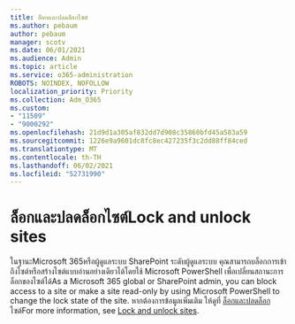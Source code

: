 ```yaml
---
title: ล็อกและปลดล็อกไซต์
ms.author: pebaum
author: pebaum
manager: scotv
ms.date: 06/01/2021
ms.audience: Admin
ms.topic: article
ms.service: o365-administration
ROBOTS: NOINDEX, NOFOLLOW
localization_priority: Priority
ms.collection: Adm_O365
ms.custom:
- "11509"
- "9000292"
ms.openlocfilehash: 21d9d1a305af832dd7d908c35860bfd45a583a59
ms.sourcegitcommit: 1226e9a9601dc8fc8ec427235f3c2dd88ff84ced
ms.translationtype: MT
ms.contentlocale: th-TH
ms.lasthandoff: 06/02/2021
ms.locfileid: "52731990"
---
```

# <a name="lock-and-unlock-sites"></a><span data-ttu-id="cdb8f-102">ล็อกและปลดล็อกไซต์</span><span class="sxs-lookup"><span data-stu-id="cdb8f-102">Lock and unlock sites</span></span>

<span data-ttu-id="cdb8f-103">ในฐานะMicrosoft 365หรือผู้ดูแลระบบ SharePoint ระดับผู้ดูแลระบบ คุณสามารถบล็อกการเข้าถึงไซต์หรือสร้างไซต์แบบอ่านอย่างเดียวได้โดยใช้ Microsoft PowerShell เพื่อเปลี่ยนสถานะการล็อกของไซต์ได้</span><span class="sxs-lookup"><span data-stu-id="cdb8f-103">As a Microsoft 365 global or SharePoint admin, you can block access to a site or make a site read-only by using Microsoft PowerShell to change the lock state of the site.</span></span> <span data-ttu-id="cdb8f-104">หากต้องการข้อมูลเพิ่มเติม ให้ดูที่ [ล็อกและปลดล็อก](/sharepoint/manage-lock-status)ไซต์</span><span class="sxs-lookup"><span data-stu-id="cdb8f-104">For more information, see [Lock and unlock sites](/sharepoint/manage-lock-status).</span></span>